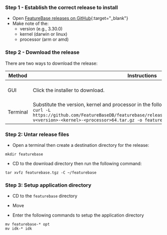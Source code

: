 ### Step 1 - Establish the correct release to install

* Open [FeatureBase releases on GitHub](https://github.com/FeatureBaseDB/FeatureBase/releases){:target="_blank"}
* Make note of the:
  * version (e.g., 3.30.0)
  * kernel (darwin or linux)
  * processor (arm or amd)

### Step 2 - Download the release

There are two ways to download the release:

| Method | Instructions | Destination |
|---|---|---|
| GUI | Click the installer to download. | Default downloads directory |
| Terminal | Substitute the version, kernel and processor in the following command:<br/>`curl -L https://github.com/FeatureBaseDB/featurebase/releases/download/v<version>/featurebase-v<version>-<kernel>-<processor>64.tar.gz -o featurebase.tgz` |

### Step 2: Untar release files

* Open a terminal then create a destination directory for the release:

```
mkdir featurebase
```

* CD to the download directory then run the following command:

```
tar xvfz featurebase.tgz -C ~/featurebase
```

### Step 3: Setup application directory

* CD to the `featurebase` directory
* Move

* Enter the following commands to setup the application directory

```
mv featurebase-* opt
mv idk-* idk
```
